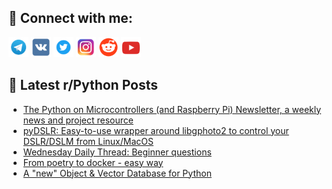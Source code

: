 ## 🔎 Connect with me:
[<img src="https://github.com/bullbesh/bullbesh/blob/main/images/Telegram.png" width="32" height="32" />](https://t.me/bullbesh)
[<img src="https://github.com/bullbesh/bullbesh/blob/main/images/VK.png" width="32" height="32" />](https://vk.com/bullbesh)
[<img src="https://github.com/bullbesh/bullbesh/blob/main/images/Twitter.png" width="32" height="32" />](https://twitter.com/bullbesh1)
[<img src="https://github.com/bullbesh/bullbesh/blob/main/images/Instagram.png" width="32" height="32" />](https://www.instagram.com/bullbesh)
[<img src="https://github.com/bullbesh/bullbesh/blob/main/images/Reddit.png" width="32" height="32" />](https://www.reddit.com/user/bullbesh)
[<img src="https://github.com/bullbesh/bullbesh/blob/main/images/YouTube.png" width="32" height="32" />](https://www.youtube.com/channel/UCtfjRs6uzgq5mfm8S06WTcg)

## 📕 Latest r/Python Posts
<!-- BLOG-POST-LIST:START -->
- [The Python on Microcontrollers &lpar;and Raspberry Pi&rpar; Newsletter, a weekly news and project resource](https://www.reddit.com/r/Python/comments/1d3k0jh/the_python_on_microcontrollers_and_raspberry_pi/)
- [pyDSLR: Easy-to-use wrapper around libgphoto2 to control your DSLR/DSLM from Linux/MacOS](https://www.reddit.com/r/Python/comments/1d3jdnf/pydslr_easytouse_wrapper_around_libgphoto2_to/)
- [Wednesday Daily Thread: Beginner questions](https://www.reddit.com/r/Python/comments/1d2ykxl/wednesday_daily_thread_beginner_questions/)
- [From poetry to docker - easy way](https://www.reddit.com/r/Python/comments/1d2rnor/from_poetry_to_docker_easy_way/)
- [A &quot;new&quot; Object &amp; Vector Database for Python](https://www.reddit.com/r/Python/comments/1d2iq74/a_new_object_vector_database_for_python/)
<!-- BLOG-POST-LIST:END -->
